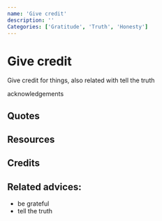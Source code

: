 ```yaml
---
name: 'Give credit'
description: ''
Categories: ['Gratitude', 'Truth', 'Honesty']
---
```

# Give credit

Give credit for things, also related with tell the truth

acknowledgements

## Quotes

## Resources

## Credits

## Related advices:

- be grateful
- tell the truth    
